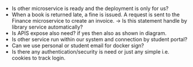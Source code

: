 - Is other microservice is ready and the deployment is only for us?
- When a book is returned late, a fine is issued. A request is sent to the Finance
  microservice to create an invoice. -> Is this statement handle by library service automatically?
- Is APIS expose also need? if yes then also as shown in diagram.
- Is other service run within our system and connection by student portal?
- Can we use personal or student email for docker sign?
- Is there any authentication/security is need or just any simple i.e. cookies to track login.

